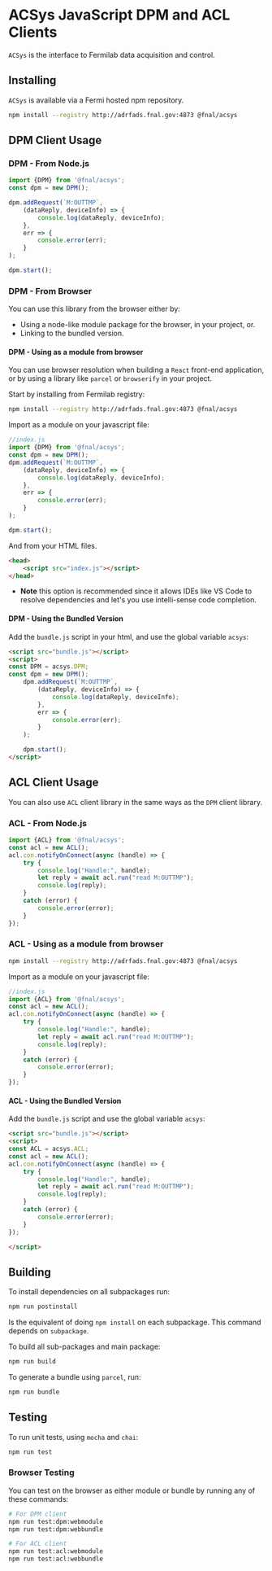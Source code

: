# ACSys JavaScript DPM and ACL Clients

`ACSys` is the interface to Fermilab data acquisition and control.

## Installing

`ACSys` is available via a Fermi hosted npm repository.

```bash
npm install --registry http://adrfads.fnal.gov:4873 @fnal/acsys
```

## DPM Client Usage

### DPM - From Node.js

```javascript
import {DPM} from '@fnal/acsys';
const dpm = new DPM();

dpm.addRequest(`M:OUTTMP`,
    (dataReply, deviceInfo) => {
        console.log(dataReply, deviceInfo);
    },
    err => {
        console.error(err);
    }
);

dpm.start();
```

### DPM - From Browser

You can use this library from the browser either by:

- Using a node-like module package for the browser, in your project, or.
- Linking to the bundled version.

#### DPM - Using as a module from browser

You can use browser resolution when building a `React` front-end application, or by using a library like `parcel` or `browserify` in your project.

Start by installing from Fermilab registry:

```bash
npm install --registry http://adrfads.fnal.gov:4873 @fnal/acsys
```

Import as a module on your javascript file:

```javascript
//index.js
import {DPM} from '@fnal/acsys';
const dpm = new DPM();
dpm.addRequest(`M:OUTTMP`,
    (dataReply, deviceInfo) => {
        console.log(dataReply, deviceInfo);
    },
    err => {
        console.error(err);
    }
);

dpm.start();
```

And from your HTML files.

```html
<head>
    <script src="index.js"></script>
</head>
```

- **Note** this option is recommended since it allows IDEs like VS Code to resolve dependencies and let's you use intelli-sense code completion.

#### DPM - Using the Bundled Version

Add the `bundle.js` script in your html, and use the global variable `acsys`:

```html
<script src="bundle.js"></script>
<script>
const DPM = acsys.DPM;
const dpm = new DPM();
    dpm.addRequest(`M:OUTTMP`,
        (dataReply, deviceInfo) => {
            console.log(dataReply, deviceInfo);
        },
        err => {
            console.error(err);
        }
    );

    dpm.start();
</script>
```

## ACL Client Usage

You can also use `ACL` client library in the same ways as the `DPM` client library.

### ACL - From Node.js

```javascript
import {ACL} from '@fnal/acsys';
const acl = new ACL();
acl.con.notifyOnConnect(async (handle) => {
    try {
        console.log("Handle:", handle);
        let reply = await acl.run("read M:OUTTMP");
        console.log(reply);
    }
    catch (error) {
        console.error(error);
    }
});
```

### ACL - Using as a module from browser

```bash
npm install --registry http://adrfads.fnal.gov:4873 @fnal/acsys
```

Import as a module on your javascript file:

```javascript
//index.js
import {ACL} from '@fnal/acsys';
const acl = new ACL();
acl.con.notifyOnConnect(async (handle) => {
    try {
        console.log("Handle:", handle);
        let reply = await acl.run("read M:OUTTMP");
        console.log(reply);
    }
    catch (error) {
        console.error(error);
    }
});
```

#### ACL - Using the Bundled Version

Add the `bundle.js` script and use the global variable `acsys`:

```html
<script src="bundle.js"></script>
<script>
const ACL = acsys.ACL;
const acl = new ACL();
acl.con.notifyOnConnect(async (handle) => {
    try {
        console.log("Handle:", handle);
        let reply = await acl.run("read M:OUTTMP");
        console.log(reply);
    }
    catch (error) {
        console.error(error);
    }
});

</script>
```

## Building

To install dependencies on all subpackages run:

```bash
npm run postinstall
```

Is the equivalent of doing `npm install` on each subpackage. This command depends on `subpackage`.

To build all sub-packages and main package:

```bash
npm run build
```

To generate a bundle using `parcel`, run:

```bash
npm run bundle
```

## Testing

To run unit tests, using `mocha` and `chai`:

```bash
npm run test
```

### Browser Testing

You can test on the browser as either module or bundle by running any of these commands:

```bash
# For DPM client
npm run test:dpm:webmodule
npm run test:dpm:webbundle
```

```bash
# For ACL client
npm run test:acl:webmodule
npm run test:acl:webbundle
```
